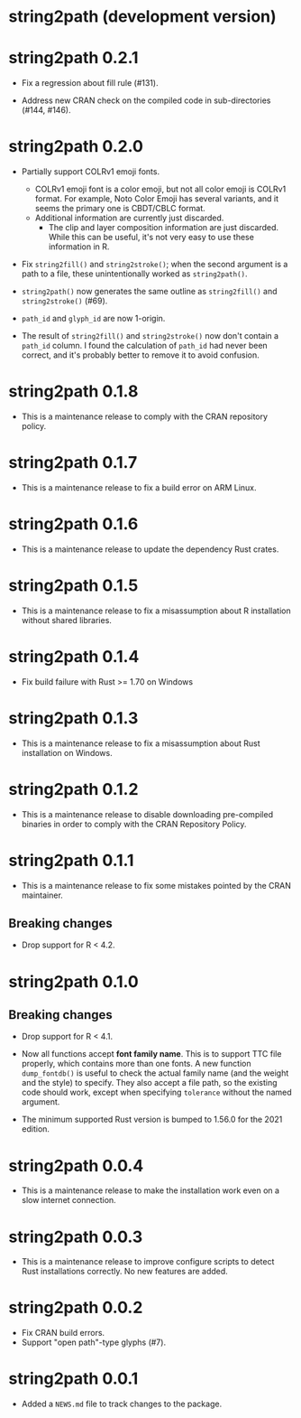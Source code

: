 # string2path (development version)

# string2path 0.2.1

* Fix a regression about fill rule (#131).

* Address new CRAN check on the compiled code in sub-directories (#144, #146).

# string2path 0.2.0

* Partially support COLRv1 emoji fonts.
  * COLRv1 emoji font is a color emoji, but not all color emoji is COLRv1
    format. For example, Noto Color Emoji has several variants, and it seems
    the primary one is CBDT/CBLC format.
  * Additional information are currently just discarded.
    * The clip and layer composition information are just discarded. While
      this can be useful, it's not very easy to use these information in R.

* Fix `string2fill()` and `string2stroke()`; when the second argument is a path
  to a file, these unintentionally worked as `string2path()`.

* `string2path()` now generates the same outline as `string2fill()` and 
  `string2stroke()` (#69).

* `path_id` and `glyph_id` are now 1-origin.

* The result of `string2fill()` and `string2stroke()` now don't contain a
  `path_id` column. I found the calculation of `path_id` had never been
  correct, and it's probably better to remove it to avoid confusion.

# string2path 0.1.8

* This is a maintenance release to comply with the CRAN repository policy.

# string2path 0.1.7

* This is a maintenance release to fix a build error on ARM Linux.

# string2path 0.1.6

* This is a maintenance release to update the dependency Rust crates.

# string2path 0.1.5

* This is a maintenance release to fix a misassumption about R installation
  without shared libraries.

# string2path 0.1.4

* Fix build failure with Rust >= 1.70 on Windows

# string2path 0.1.3

* This is a maintenance release to fix a misassumption about Rust installation
  on Windows.

# string2path 0.1.2

* This is a maintenance release to disable downloading pre-compiled binaries in
  order to comply with the CRAN Repository Policy.

# string2path 0.1.1

* This is a maintenance release to fix some mistakes pointed by the CRAN
  maintainer.

## Breaking changes

* Drop support for R < 4.2.

# string2path 0.1.0

## Breaking changes

* Drop support for R < 4.1.

* Now all functions accept **font family name**. This is to support TTC file
  properly, which contains more than one fonts. A new function `dump_fontdb()`
  is useful to check the actual family name (and the weight and the style) to
  specify.
  They also accept a file path, so the existing code should work, except when
  specifying `tolerance` without the named argument.

* The minimum supported Rust version is bumped to 1.56.0 for the 2021 edition.

# string2path 0.0.4

* This is a maintenance release to make the installation work even on a slow
  internet connection.

# string2path 0.0.3

* This is a maintenance release to improve configure scripts to detect Rust
  installations correctly. No new features are added.

# string2path 0.0.2

* Fix CRAN build errors.
* Support "open path"-type glyphs (#7).

# string2path 0.0.1

* Added a `NEWS.md` file to track changes to the package.
